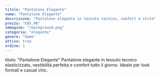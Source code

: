 ```yaml
---
titolo: "Pantalone Elegante"
nome: "Pantalone Elegante"
descrizione: "Pantalone elegante in tessuto tecnico, comfort e stile"
prezzo: "€85.90"
immagine: "/background.png"
categoria: "elegante"
genere: "Uomo"
attivo: true
ordine: 1
---
```


titolo: "Pantalone Elegante"
Pantalone elegante in tessuto tecnico elasticizzato, vestibilità perfetta e comfort tutto il giorno. Ideale per look formali e casual chic.

